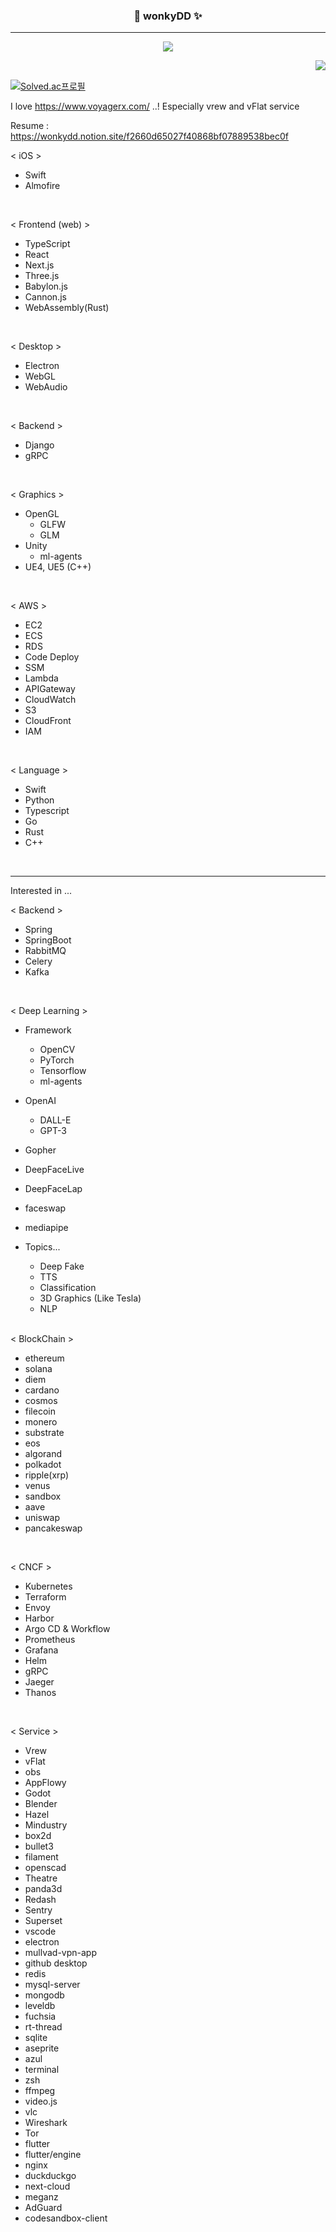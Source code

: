 

<div align="center">
  

  
  ### 🍰 wonkyDD ✨ 
  
  ---
  <!-- <a href="https://www.hanyang.ac.kr/"><img src="https://img.shields.io/badge/Hanyang Univ-004c86?style=flat-square&logo=Twitter&logoColor=white"/></a> -->
  <a href="https://velog.io/@wonkydd"><img src="https://img.shields.io/badge/wonkydd-3DDC84?style=flat-square&logo=Velog&logoColor=white"/></a>
  <!-- <a href="https://solved.ac/bekpshsc01"><img src="http://mazassumnida.wtf/api/mini/generate_badge?boj=bekpshsc01"/></a> -->


  <img align="right" src="https://github-readme-stats.vercel.app/api/top-langs/?username=wonkyDD&theme=dracula&exclude_repo=Computer-Science-Engineering&layout=compact&langs_count=10"/>
  <br>
 
</div>


[![Solved.ac프로필](http://mazassumnida.wtf/api/v2/generate_badge?boj=bekpshsc01)](https://solved.ac/bekpshsc01)
<!-- <div style="color: yellow"> asdf </div>-->


I love https://www.voyagerx.com/ ..! 
Especially vrew and vFlat service


Resume : https://wonkydd.notion.site/f2660d65027f40868bf07889538bec0f


< iOS >
- Swift
- Almofire

<br>


< Frontend (web) >
- TypeScript
- React
- Next.js
- Three.js
- Babylon.js
- Cannon.js
- WebAssembly(Rust)

<br>


< Desktop >
- Electron
- WebGL
- WebAudio

<br>


< Backend >
- Django
- gRPC

<br>


< Graphics >
- OpenGL
   - GLFW
   - GLM
- Unity
  - ml-agents
- UE4, UE5 (C++)

<br>


< AWS >
- EC2
- ECS
- RDS
- Code Deploy
- SSM
- Lambda
- APIGateway
- CloudWatch
- S3
- CloudFront
- IAM

<br>


< Language >
- Swift
- Python
- Typescript
- Go
- Rust
- C++

<br>


---

Interested in ...




< Backend >
- Spring
- SpringBoot
- RabbitMQ
- Celery
- Kafka

<br>

< Deep Learning >
- Framework
  - OpenCV
  - PyTorch
  - Tensorflow
  - ml-agents
- OpenAI
  - DALL-E
  - GPT-3
- Gopher
- DeepFaceLive
- DeepFaceLap
- faceswap
- mediapipe
- Topics...
  - Deep Fake
  - TTS
  - Classification
  - 3D Graphics (Like Tesla)
  - NLP
  
  
  <br>

< BlockChain >
- ethereum
- solana
- diem
- cardano
- cosmos
- filecoin
- monero
- substrate
- eos
- algorand
- polkadot
- ripple(xrp)
- venus
- sandbox
- aave
- uniswap
- pancakeswap

<br>


< CNCF >
- Kubernetes
- Terraform
- Envoy
- Harbor
- Argo CD & Workflow
- Prometheus
- Grafana
- Helm
- gRPC
- Jaeger
- Thanos


<br>


< Service >
- Vrew
- vFlat
- obs
- AppFlowy
- Godot
- Blender
- Hazel
- Mindustry
- box2d
- bullet3
- filament
- openscad
- Theatre
- panda3d
- Redash
- Sentry
- Superset
- vscode
- electron
- mullvad-vpn-app
- github desktop
- redis
- mysql-server
- mongodb
- leveldb
- fuchsia
- rt-thread
- sqlite
- aseprite
- azul
- terminal
- zsh
- ffmpeg
- video.js
- vlc
- Wireshark
- Tor
- flutter
- flutter/engine
- nginx
- duckduckgo
- next-cloud
- meganz
- AdGuard
- codesandbox-client



<br>
